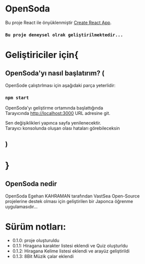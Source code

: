 # OpenSoda
Bu proje React ile önyüklenmiştir [Create React App](https://github.com/facebook/create-react-app).

### `Bu proje deneysel olrak geliştirilmektedir...`
# Geliştiriciler için{
## OpenSoda'yı nasıl başlatırım? (

OpenSode çalıştırlması için aşağıdaki parça yeterlidir:

### `npm start`

OpenSoda'yı geliştirme ortamında başlattığında\
Tarayıcında [http://localhost:3000](http://localhost:3000) URL adresine git.

Sen değişiklikleri yapınca sayfa yenilenecektir.\
Tarayıcı konsolunda oluşan olası hataları görebileceksin
## )
# }
## OpenSoda nedir
OpenSoda Egehan KAHRAMAN tarafından VastSea Open-Source projelerine destek olması için geliştirilen bir Japonca öğrenme uygulamasıdır...

# Sürüm notları:
- 0.1.0: proje oluşturuldu
- 0.1.1: Hiragana karakter listesi eklendi ve Quiz oluşturldu
- 0.1.2: Hiragana Kelime listesi eklendi ve arayüz geliştirildi
- 0.1.3: 8Bit Müzik çalar eklendi